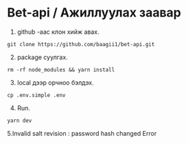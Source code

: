 # Bet-api / Ажиллуулах заавар

1. github -аас клон хийж авах.

```
git clone https://github.com/baagii1/bet-api.git
```

2. package суулгах.

```
rm -rf node_modules && yarn install
```

3. local дээр орчноо бэлдэх.

```
cp .env.simple .env
```

4. Run.

```
yarn dev
```

5.Invalid salt revision : password hash changed Error
